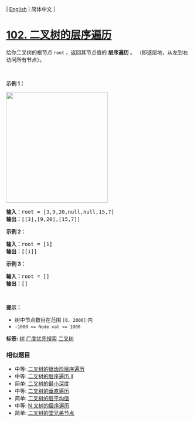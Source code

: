 | [English](README_EN.md) | 简体中文 |

# [102. 二叉树的层序遍历](https://leetcode-cn.com/problems/binary-tree-level-order-traversal)
<p>给你二叉树的根节点 <code>root</code> ，返回其节点值的 <strong>层序遍历</strong> 。 （即逐层地，从左到右访问所有节点）。</p>

<p>&nbsp;</p>

<p><strong>示例 1：</strong></p>
<img alt="" src="https://assets.leetcode.com/uploads/2021/02/19/tree1.jpg" style="width: 277px; height: 302px;" />
<pre>
<strong>输入：</strong>root = [3,9,20,null,null,15,7]
<strong>输出：</strong>[[3],[9,20],[15,7]]
</pre>

<p><strong>示例 2：</strong></p>

<pre>
<strong>输入：</strong>root = [1]
<strong>输出：</strong>[[1]]
</pre>

<p><strong>示例 3：</strong></p>

<pre>
<strong>输入：</strong>root = []
<strong>输出：</strong>[]
</pre>

<p>&nbsp;</p>

<p><strong>提示：</strong></p>

<ul>
	<li>树中节点数目在范围 <code>[0, 2000]</code> 内</li>
	<li><code>-1000 &lt;= Node.val &lt;= 1000</code></li>
</ul>

**标签:**  [树](https://leetcode-cn.com/tag/tree) [广度优先搜索](https://leetcode-cn.com/tag/breadth-first-search) [二叉树](https://leetcode-cn.com/tag/binary-tree) 
 ### 相似题目
- 中等:	[二叉树的锯齿形层序遍历](https://leetcode-cn.com/problems/binary-tree-zigzag-level-order-traversal) 
- 中等:	[二叉树的层序遍历 II](https://leetcode-cn.com/problems/binary-tree-level-order-traversal-ii) 
- 简单:	[二叉树的最小深度](https://leetcode-cn.com/problems/minimum-depth-of-binary-tree) 
- 中等:	[二叉树的垂直遍历](https://leetcode-cn.com/problems/binary-tree-vertical-order-traversal) 
- 简单:	[二叉树的层平均值](https://leetcode-cn.com/problems/average-of-levels-in-binary-tree) 
- 中等:	[N 叉树的层序遍历](https://leetcode-cn.com/problems/n-ary-tree-level-order-traversal) 
- 简单:	[二叉树的堂兄弟节点](https://leetcode-cn.com/problems/cousins-in-binary-tree) 
